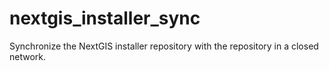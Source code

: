 # nextgis_installer_sync
Synchronize the NextGIS installer repository with the repository in a closed network.
